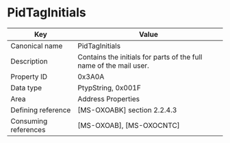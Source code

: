 # PidTagInitials

| Key | Value |
|---|---|
| Canonical name | PidTagInitials |
| Description | Contains the initials for parts of the full name of the mail user. |
| Property ID | 0x3A0A |
| Data type | PtypString, 0x001F |
| Area | Address Properties |
| Defining reference | [MS-OXOABK] section 2.2.4.3 |
| Consuming references | [MS-OXOAB], [MS-OXOCNTC] |
